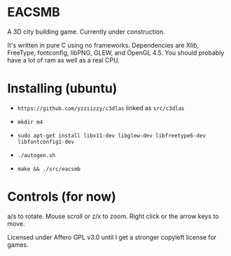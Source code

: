 # EACSMB
A 3D city building game. Currently under construction.


It's written in pure C using no frameworks. Dependencies are Xlib, FreeType, fontconfig, libPNG, GLEW, and OpenGL 4.5. You should probably have a lot of ram as well as a real CPU.

# Installing (ubuntu)

* `https://github.com/yzziizzy/c3dlas` linked as `src/c3dlas`

* `mkdir m4`

* `sudo apt-get install libx11-dev libglew-dev libfreetype6-dev libfontconfig1-dev`

* `./autogen.sh`
* `make && ./src/eacsmb`

# Controls (for now)

a/s to rotate.
Mouse scroll or z/x to zoom.
Right click or the arrow keys to move.


Licensed under Affero GPL v3.0 until I get a stronger copyleft license for games.

